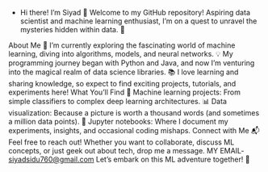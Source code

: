 - Hi there! I’m Siyad 👋
Welcome to my GitHub repository! Aspiring data scientist and machine learning enthusiast, I’m on a quest to unravel the mysteries hidden within data. 🌟

About Me
🌱 I’m currently exploring the fascinating world of machine learning, diving into algorithms, models, and neural networks.
💡 My programming journey began with Python and Java, and now I’m venturing into the magical realm of data science libraries.
📚 I love learning and sharing knowledge, so expect to find exciting projects, tutorials, and experiments here!
What You’ll Find
🤖 Machine learning projects: From simple classifiers to complex deep learning architectures.
📊 Data visualization: Because a picture is worth a thousand words (and sometimes a million data points).
📝 Jupyter notebooks: Where I document my experiments, insights, and occasional coding mishaps.
Connect with Me
📬 Feel free to reach out! Whether you want to collaborate, discuss ML concepts, or just geek out about tech, drop me a message.
MY EMAIL- siyadsidu760@gmail.com
Let’s embark on this ML adventure together! 🚀
<!---
Siyad007/Siyad007 is a ✨ special ✨ repository because its `README.md` (this file) appears on your GitHub profile.
You can click the Preview link to take a look at your changes.
--->
